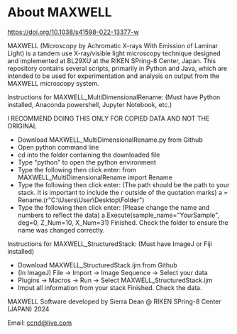 # About MAXWELL
https://doi.org/10.1038/s41598-022-13377-w

MAXWELL (Microscopy by Achromatic X-rays With Emission of Laminar Light) is a tandem use X-ray/visible light microscopy technique designed and implemented at BL29XU at the RIKEN SPring-8 Center, Japan. This repository contains several scripts, primarily in Python and Java, which are intended to be used for experimentation and analysis on output from the MAXWELL microscopy system. 

Instructions for MAXWELL_MultiDimensionalRename: (Must have Python installed, Anaconda powershell, Jupyter Notebook, etc.)
   
   I RECOMMEND DOING THIS ONLY FOR COPIED DATA AND NOT THE ORIGINAL
- Download MAXWELL_MultiDimensionalRename.py from Github
- Open python command line
- cd into the folder containing the downloaded file
- Type "python" to open the python environment
- Type the following then click enter:
    from MAXWELL_MultiDimensionalRename import Rename
- Type the following then click enter: (The path should be the path to your stack. It is important to include the r outside of the quotation marks)
    a = Rename.(r"C:\Users\User\Desktop\Folder")
- Type the following then click enter: (Please change the name and numbers to reflect the data)
    a.Execute(sample_name="YourSample", deg=0, Z_Num=10, X_Num=31)
Finished. Check the folder to ensure the name was changed correctly.

Instructions for MAXWELL_StructuredStack: (Must have ImageJ or Fiji installed)
- Download MAXWELL_StructuredStack.ijm from Github
- (In ImageJ) File -> Import -> Image Sequence -> Select your data
- Plugins -> Macros -> Run -> Select MAXWELL_StructuredStack.ijm
- Imput all information from your stack
Finished. Check the data. 

MAXWELL Software developed by Sierra Dean @ RIKEN SPring-8 Center (JAPAN) 2024

Email: ccnd@live.com
